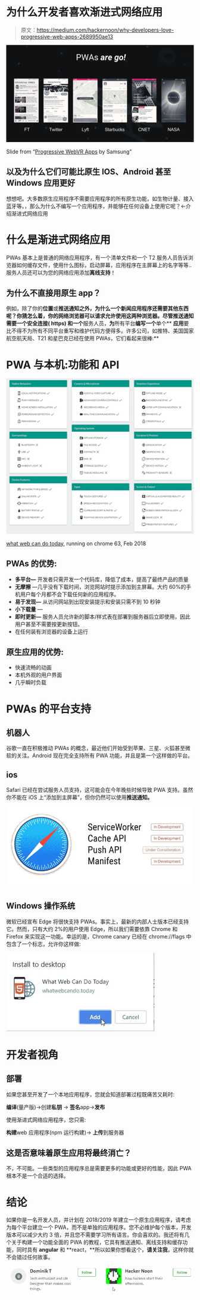 # 为什么开发者喜欢渐进式网络应用

> 原文：<https://medium.com/hackernoon/why-developers-love-progressive-web-apps-2689950ae13>

![](img/ce5875eb73daf737666f2700909095e9.png)

Slide from “[Progressive WebVR Apps](https://docs.google.com/presentation/d/1b27LiMtxkOgReHEI6FZGc8lyuu0wrKjwgQ2ZbDz6yak/edit#slide=id.g2014fe46a9_4_7) by Samsung”

## 以及为什么它们可能比原生 IOS、Android 甚至 Windows 应用更好

想想吧。大多数原生应用程序不需要应用程序的所有原生功能，如生物计量、接入蓝牙等。，那么为什么不编写一个应用程序，并能够在任何设备上使用它呢？←介绍渐进式网络应用

# 什么是渐进式网络应用

PWAs 基本上是普通的网络应用程序，有一个清单文件和一个 T2 服务人员告诉浏览器如何缓存文件，使用什么图标，启动屏幕，应用程序在主屏幕上的名字等等..服务人员还可以为您的网络应用添加**离线支持**！

## 为什么不直接用原生 app？

例如，除了你的**位置**或**推送通知之外，为什么一个新闻应用程序还需要其他东西呢？你猜怎么着，你的网络浏览器可以请求允许使用这两种浏览器。尽管推送通知需要一个安全连接( **https)** 和一个**服务人员，**为**所有平台**编写一个**单个** **应用**要比不得不为所有不同平台重写和维护代码方便得多。许多公司，如推特、美国国家航空航天局、T21 和星巴克已经在使用 PWAs，它们看起来很棒:**

# PWA 与本机:功能和 API

![](img/0cfef1dc2b41f0eb400979adab33f140.png)

[what web can do today](http://whatwebcando.today), running on chrome 63, Feb 2018

## PWAs 的优势:

*   **多平台—** 开发者只需开发一个代码库，降低了成本，提高了最终产品的质量
*   **无摩擦** —几乎没有下载时间，浏览网站时提示添加到主屏幕。大约 60%的手机用户每个月都不会下载任何新的应用程序。
*   **易于发现—** 从访问网站到出现安装提示和安装只需不到 10 秒钟
*   **小下载量** —
*   **即时更新—** 服务人员允许新的脚本/样式表在部署到服务器后立即使用，因此用户甚至不需要按更新按钮。
*   在任何装有浏览器的设备上运行

## 原生应用的优势:

*   快速流畅的动画
*   本机外观的用户界面
*   几乎瞬时负载

# PWAs 的平台支持

## 机器人

谷歌一直在积极推动 PWAs 的概念，最近他们开始受到苹果、三星、火狐甚至微软的关注。Android 现在完全支持所有 PWA 功能，并且是第一个这样做的平台。

## ios

Safari 已经在尝试服务人员支持，这可能会在今年晚些时候导致 PWA 支持。虽然你不能在 iOS 上“添加到主屏幕”，但你仍然可以使用**推送通知。**

![](img/6920448a65195466d72465c5e8d15ade.png)

## Windows 操作系统

微软已经宣布 Edge 将很快支持 PWAs。事实上，最新的内部人士版本已经支持它。然而，只有大约 2%的用户使用 Edge，所以我们需要依靠 Chrome 和 Firefox 来实现这一功能。幸运的是，Chrome canary 已经在 chrome://flags 中包含了一个标志，允许你这样做:

![](img/a7ccae2152f9b2e99758f97c083224d4.png)

# 开发者视角

## 部署

如果您甚至开发了一个本地应用程序，您就会知道部署过程既痛苦又耗时:

**编译**(量产版)→创建**私钥** → **签名**app→**发布**

使用渐进式网络应用程序，您只需:

**构建**web 应用程序(npm 运行构建)→ **上传**到服务器

## 这是否意味着原生应用将最终消亡？

不，不可能。一些类型的应用程序总是需要更多的功能或更好的性能，因此 PWA 根本不是一个合适的选择。

# 结论

如果你是一名开发人员，并计划在 2018/2019 年建立一个原生应用程序，请考虑为每个平台建立一个 PWA，而不是单独的应用程序。您不必维护每个版本，开发版本可以减少大约 3 倍，并且您不需要学习所有语言。你会喜欢的。我还将有几个关于构建一个功能全面的 PWA 的教程，它具有推送通知、离线支持和缓存功能，同时具有 **angular** 和 **react，**所以如果你想看这个，**请关注我**，这样你就不会错过任何故事。

![](img/8c493a307331cc654af79aca81865534.png)